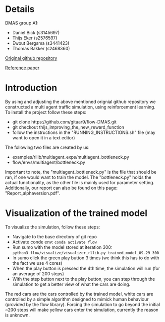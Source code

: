 # Details

DMAS group A1:
<ul>
  <li>Daniel Bick (s3145697)</li>
  <li>Thijs Eker (s2576597)</li>
  <li>Ewout Bergsma (s3441423)</li>
  <li>Thomas Bakker (s2468360)</li>  
</ul>

[Original github repository](https://github.com/flow-project/flow)

[Reference paper](https://arxiv.org/abs/1710.05465)

# Introduction

By using and adjusting the above mentioned orignial github repository we constructed a multi agent traffic simulation, using reinforcement learning. To install the project follow these steps:
<ul>
  <li>git clone https://github.com/gitaar9/flow-DMAS.git</li>
  <li>git checkout thijs_improving_the_new_reward_function</li>
  <li>follow the instructions in the "RUNNING_INSTRUCTIONS.sh" file (may want to open it in a text editor)</li>
</ul>

The following two files are created by us:
<ul>
  <li>examples/rllib/multiagent_exps/multiagent_bottleneck.py</li>
  <li>flow/envs/multiagent/bottleneck.py</li>
</ul>
Important to note, the "multiagent_bottleneck.py" is the file that should be ran, if one would want to train the model. The "bottleneck.py" holds the actual functionality, as the other file is mainly used for parameter setting. Additionally, our report can also be found on this page: "Report_alphaversion.pdf".

# Visualization of the trained model

To visualize the simulation, follow these steps:
<ul>
  <li>Navigate to the base directory of git repo</li>
  <li>Activate conde env: <code>conda activate flow</code></li>
  <li>
    Run sumo with the model stored at iteration 300:<br>
    <code>python3 flow/visualize/visualizer_rllib.py trained_model_09-29 300</code>
  </li>
  <li>In sumo click the green play button 3 times (we think this has to do with the fact we use 4 cores)</li>
  <li>When the play button is pressed the 4th time, the simulation will run (for an average of 200 steps)</li>
  <li>With the step button next to the play button, you can step through the simulation to get a better view of what the cars are doing.</li>
</ul>

The red cars are the cars controlled by the trained model, white cars are controlled by a simple algorithm designed to mimick human behaviour (provided by the flow library). Forcing the simulation to go beyond the initial ~200 steps will make yellow cars enter the simulation, currently the reason is unknown.
